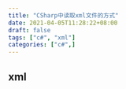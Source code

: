 ```yaml
---
title: "CSharp中读取xml文件的方式"
date: 2021-04-05T11:28:22+08:00
draft: false
tags: ["c#", "xml"]
categories: ["c#",]
---
```


## xml
